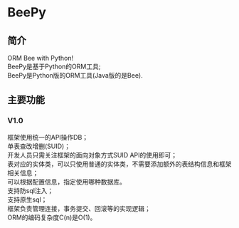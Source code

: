 # BeePy

## 简介
ORM Bee with Python!  
BeePy是基于Python的ORM工具;  
BeePy是Python版的ORM工具(Java版的是Bee).  

## 主要功能
### **V1.0**
框架使用统一的API操作DB；  
单表查改增删(SUID)；   
开发人员只需关注框架的面向对象方式SUID API的使用即可；  
表对应的实体类，可以只使用普通的实体类，不需要添加额外的表结构信息和框架相关信息；  
可以根据配置信息，指定使用哪种数据库。  
支持防sql注入；  
支持原生sql；  
框架负责管理连接，事务提交、回滚等的实现逻辑；  
ORM的编码复杂度C(n)是O(1)。




